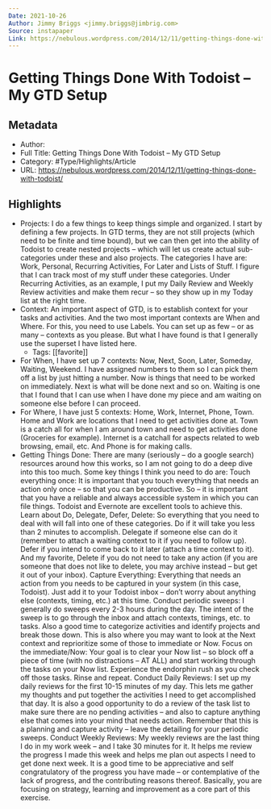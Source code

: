 ```yaml
---
Date: 2021-10-26
Author: Jimmy Briggs <jimmy.briggs@jimbrig.com>
Source: instapaper
Link: https://nebulous.wordpress.com/2014/12/11/getting-things-done-with-todoist/
---
```

# Getting Things Done With Todoist – My GTD Setup

## Metadata
- Author: 
- Full Title: Getting Things Done With Todoist – My GTD Setup
- Category: #Type/Highlights/Article
- URL: https://nebulous.wordpress.com/2014/12/11/getting-things-done-with-todoist/

## Highlights
- Projects: I do a few things to keep things simple and organized. I start by defining a few projects. In GTD terms, they are not still projects (which need to be finite and time bound), but we can then get into the ability of Todoist to create nested projects – which will let us create actual sub-categories under these and also projects.
  The categories I have are: Work, Personal, Recurring Activities, For Later and Lists of Stuff. I figure that I can track most of my stuff under these categories. Under Recurring Activities, as an example, I put my Daily Review and Weekly Review activities and make them recur – so they show up in my Today list at the right time.
- Context: An important aspect of GTD, is to establish context for your tasks and activities. And the two most important contexts are When and Where. For this, you need to use Labels. You can set up as few – or as many – contexts as you please. But what I have found is that I generally use the superset I have listed here.
    - Tags: [[favorite]] 
- For When, I have set up 7 contexts: Now, Next, Soon, Later, Someday, Waiting, Weekend. I have assigned numbers to them so I can pick them off a list by just hitting a number. Now is things that need to be worked on immediately. Next is what will be done next and so on. Waiting is one that I found that I can use when I have done my piece and am waiting on someone else before I can proceed.
- For Where, I have just 5 contexts: Home, Work, Internet, Phone, Town. Home and Work are locations that I need to get activities done at. Town is a catch all for when I am around town and need to get activities done (Groceries for example). Internet is a catchall for aspects related to web browsing, email, etc. And Phone is for making calls.
- Getting Things Done: There are many (seriously – do a google search) resources around how this works, so I am not going to do a deep dive into this too much. Some key things I think you need to do are:
  Touch everything once: It is important that you touch everything that needs an action only once – so that you can be productive. So – it is important that you have a reliable and always accessible system in which you can file things. Todoist and Evernote are excellent tools to achieve this.
  Learn about Do, Delegate, Defer, Delete: So everything that you need to deal with will fall into one of these categories. Do if it will take you less than 2 minutes to accomplish. Delegate if someone else can do it (remember to attach a waiting context to it if you need to follow up). Defer if you intend to come back to it later (attach a time context to it). And my favorite, Delete if you do not need to take any action (if you are someone that does not like to delete, you may archive instead – but get it out of your inbox).
  Capture Everything: Everything that needs an action from you needs to be captured in your system (in this case, Todoist). Just add it to your Todoist inbox – don’t worry about anything else (contexts, timing, etc.) at this time.
  Conduct periodic sweeps: I generally do sweeps every 2-3 hours during the day. The intent of the sweep is to go through the inbox and attach contexts, timings, etc. to tasks. Also a good time to categorize activities and identify projects and break those down. This is also where you may want to look at the Next context and reprioritize some of those to immediate or Now.
  Focus on the immediate/Now: Your goal is to clear your Now list – so block off a piece of time (with no distractions – AT ALL) and start working through the tasks on your Now list. Experience the endorphin rush as you check off those tasks. Rinse and repeat.
  Conduct Daily Reviews: I set up my daily reviews for the first 10-15 minutes of my day. This lets me gather my thoughts and put together the activities I need to get accomplished that day. It is also a good opportunity to do a review of the task list to make sure there are no pending activities – and also to capture anything else that comes into your mind that needs action. Remember that this is a planning and capture activity – leave the detailing for your periodic sweeps.
  Conduct Weekly Reviews: My weekly reviews are the last thing I do in my work week – and I take 30 minutes for it. It helps me review the progress I made this week and helps me plan out aspects I need to get done next week. It is a good time to be appreciative and self congratulatory of the progress you have made – or contemplative of the lack of progress, and the contributing reasons thereof. Basically, you are focusing on strategy, learning and improvement as a core part of this exercise.

